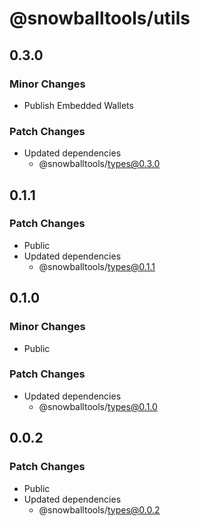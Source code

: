 # @snowballtools/utils

## 0.3.0

### Minor Changes

- Publish Embedded Wallets

### Patch Changes

- Updated dependencies
  - @snowballtools/types@0.3.0

## 0.1.1

### Patch Changes

- Public
- Updated dependencies
  - @snowballtools/types@0.1.1

## 0.1.0

### Minor Changes

- Public

### Patch Changes

- Updated dependencies
  - @snowballtools/types@0.1.0

## 0.0.2

### Patch Changes

- Public
- Updated dependencies
  - @snowballtools/types@0.0.2
